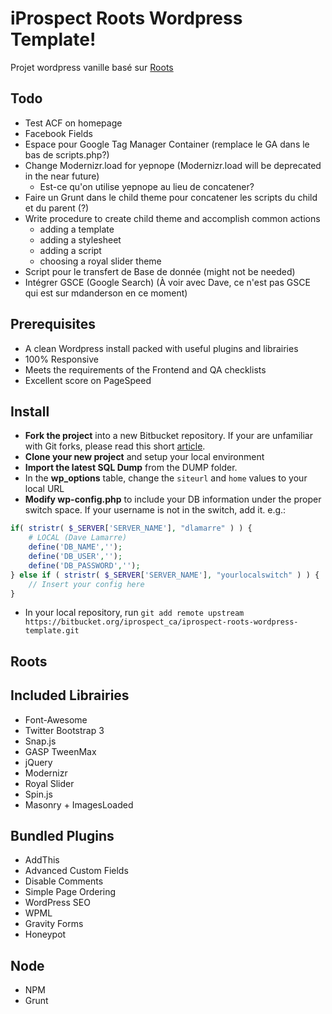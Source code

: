 # iProspect Roots Wordpress Template!

Projet wordpress vanille basé sur [Roots](http://roots.io/)

## Todo 
- Test ACF on homepage
- Facebook Fields
- Espace pour Google Tag Manager Container (remplace le GA dans le bas de scripts.php?)
- Change Modernizr.load for yepnope (Modernizr.load will be deprecated in the near future)
	* Est-ce qu'on utilise yepnope au lieu de concatener?
- Faire un Grunt dans le child theme pour concatener les scripts du child et du parent (?)
- Write procedure to create child theme and accomplish common actions
	- adding a template
	- adding a stylesheet
	- adding a script
	- choosing a royal slider theme
- Script pour le transfert de Base de donnée (might not be needed)
- Intégrer GSCE (Google Search) (À voir avec Dave, ce n'est pas GSCE qui est sur mdanderson en ce moment)

## Prerequisites
- A clean Wordpress install packed with useful plugins and librairies
- 100% Responsive
- Meets the requirements of the Frontend and QA checklists
- Excellent score on PageSpeed 

## Install 

- **Fork the project** into a new Bitbucket repository. If your are unfamiliar with Git forks, please read this short [article](https://help.github.com/articles/fork-a-repo).
- **Clone your new project** and setup your local environment
- **Import the latest SQL Dump** from the DUMP folder.
- In the **wp_options** table, change the `siteurl` and `home` values to your local URL 
- **Modify wp-config.php** to include your DB information under the proper switch space. If your username is not in the switch, add it. e.g.:

```php
if( stristr( $_SERVER['SERVER_NAME'], "dlamarre" ) ) {
 	# LOCAL (Dave Lamarre) 
	define('DB_NAME','');
	define('DB_USER','');
	define('DB_PASSWORD','');
} else if ( stristr( $_SERVER['SERVER_NAME'], "yourlocalswitch" ) ) {
 	// Insert your config here
} 

```
- In your local repository, run `git add remote upstream https://bitbucket.org/iprospect_ca/iprospect-roots-wordpress-template.git`

## Roots 



## Included Librairies 
- Font-Awesome
- Twitter Bootstrap 3
- Snap.js
- GASP TweenMax
- jQuery
- Modernizr
- Royal Slider
- Spin.js
- Masonry + ImagesLoaded

## Bundled Plugins
- AddThis
- Advanced Custom Fields
- Disable Comments
- Simple Page Ordering
- WordPress SEO
- WPML
- Gravity Forms
- Honeypot

## Node
- NPM
- Grunt
